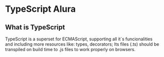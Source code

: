 # TypeScript Alura

## What is TypeScript
TypeScript is a superset for ECMAScript, supporting all it´s funcionalities and including more resources like: types, decorators;
Its files (.ts) should be transpiled on build time to .js files to work properly on browsers.

## 